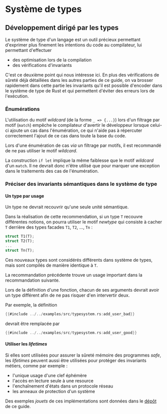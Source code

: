 # Système de types

## Développement dirigé par les types

Le système de type d'un langage est un outil précieux permettant d'exprimer plus finement les intentions du code au compilateur, lui permettant d'effectuer

* des optimisation lors de la compilation
* des vérifications d'invariants

C'est ce deuxième point qui nous intéresse ici. En plus des vérifications de sûreté déjà détaillées dans les autres parties de ce guide, on va brosser rapidement dans cette partie les invariants qu'il est possible d'encoder dans le système de type de Rust et qui permettent d'éviter des erreurs lors de l'exécution.

### Énumérations

L'utilisation du motif *wildcard* (de la forme `_ => {...}`) lors d'un filtrage par motif (`match`) empêche le compilateur d'avertir le développeur lorsque celui-ci ajoute un cas dans l'énumération, ce qui n'aide pas à répercuter correctement l'ajout de ce cas dans toute la base du code.

<div id="TYPE-NO-CATCHALL" title="Énumération explicite" type="Recommandation">

Lors d'une énumération de cas *via* un filtrage par motifs, il est recommandé de ne pas utiliser le motif *wildcard*.

</div>

La construction `if let` implique la même faiblesse que le motif *wildcard* d'un `match`. Il ne devrait donc n'être utilisé que pour marquer une exception dans le traitements des cas de l'énumération.

### Préciser des invariants sémantiques dans le système de type

#### Un type par usage

<div id="TYPE-NEWTYPE" title="Limitation de la surface d'usage d'un même type" type="Recommandation">

Un type ne devrait recouvrir qu'une seule unité sémantique.

</div>

Dans la réalisation de cette recommendation, si un type `T` recouvre différentes notions, on pourra utiliser le motif *newtype* qui consiste à cacher `T` derrière des types facades `T1`, `T2`, ..., `Tn` :

```rust
struct T1(T);
struct T2(T);
...
struct Tn(T);
```

Ces nouveaux types sont considérés différents dans système de types, mais sont compilés de manière identique à `T`.

La recommandation précédente trouve un usage important dans la recommandation suivante.

<div id="TYPE-NEWTYPE-ARGS" title="Utilisation d'un type propre à chaque argument" type="Recommandation">

Lors de la définition d'une fonction, chacun de ses arguments devrait avoir un type différent afin de ne pas risquer d'en intervertir deux.

</div>

Par exemple, la définition


```rust align
{{#include ../../examples/src/typesystem.rs:add_user_bad}}
```

devrait être remplacée par 

```rust align
{{#include ../../examples/src/typesystem.rs:add_user_good}}
```

#### Utiliser les *lifetimes*

Si elles sont utilisées pour assurer la sûreté mémoire des programmes *safe*, les *lifetimes* peuvent aussi être utilisées pour protéger des invariants métiers, comme par exemple :

* l'unique usage d'une clef éphémère
* l'accès en lecture seule à une resource
* l'enchaînement d'états dans un protocole réseau
* les anneaux de protection d'un système

Des exemples *jouets* de ces implémentations sont données dans le [dépôt](https://github.com/ANSSI-FR/rust-guide) de ce guide.

<!-- ## À propos du système de types de Rust -->

<!--
<mark>TODO</mark> : identifier les pièges du système de types (par exemple,
des confusions à propos du code qui est vraiment exécuté à la suite d'une
résolution de contraintes de traits complexes).
-->
